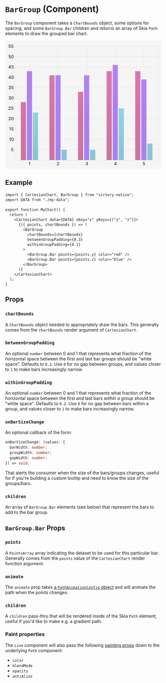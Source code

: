 # `BarGroup` (Component)

The `BarGroup` component takes a `ChartBounds` object, some options for spacing, and some `BarGroup.Bar` children and returns an array of Skia `Path` elements to draw the grouped bar chart.

<div className="w-96 mx-auto rounded-md overflow-hidden">

![Example output of a bar chart](../../assets/bar-group-preview.jpg)

</div>

## Example

```tsx
import { CartesianChart, BarGroup } from "victory-native";
import DATA from "./my-data";

export function MyChart() {
  return (
    <CartesianChart data={DATA} xKey="x" yKeys={["y", "z"]}>
      {({ points, chartBounds }) => (
        <BarGroup
          chartBounds={chartBounds}
          betweenGroupPadding={0.3}
          withinGroupPadding={0.1}
        >
          <BarGroup.Bar points={points.y} color="red" />
          <BarGroup.Bar points={points.z} color="blue" />
        </BarGroup>
      )}
    </CartesianChart>
  );
}
```

## Props

### `chartBounds`

A `ChartBounds` object needed to appropriately draw the bars. This generally comes from the `chartBounds` render argument of `CartesianChart`.

### `betweenGroupPadding`

An optional `number` between 0 and 1 that represents what fraction of the horizontal space between the first and last bar groups should be "white space". Defaults to `0.2`. Use `0` for no gap between groups, and values closer to `1` to make bars increasingly narrow.

### `withinGroupPadding`

An optional `number` between 0 and 1 that represents what fraction of the horizontal space between the first and last bars _within a group_ should be "white space". Defaults to `0.2`. Use `0` for no gap between bars within a group, and values closer to `1` to make bars increasingly narrow.

### `onBarSizeChange`

An optional callback of the form:

```ts
onBarSizeChange: (values: {
  barWidth: number;
  groupWidth: number;
  gapWidth: number;
}) => void;
```

That alerts the consumer when the size of the bars/groups changes, useful for if you're building a custom tooltip and need to know the size of the groups/bars.

### `children`

An array of `BarGroup.Bar` elements (see below) that represent the bars to add to the bar group.

## `BarGroup.Bar` Props

### `points`

A `PointsArray` array indicating the dataset to be used for this particular bar. Generally comes from the `points` value of the `CartesianChart` render function argument.

### `animate`

The `animate` prop takes [a `PathAnimationConfig` object](../../animated-paths.md#animconfig) and will animate the path when the points changes.

### `children`

A `children` pass-thru that will be rendered inside of the Skia `Path` element, useful if you'd like to make e.g. a gradient path.

### Paint properties

The `Line` component will also pass the following [painting props](https://shopify.github.io/react-native-skia/docs/paint/overview) down to the underlying `Path` component:

- `color`
- `blendMode`
- `opacity`
- `antiAlias`
